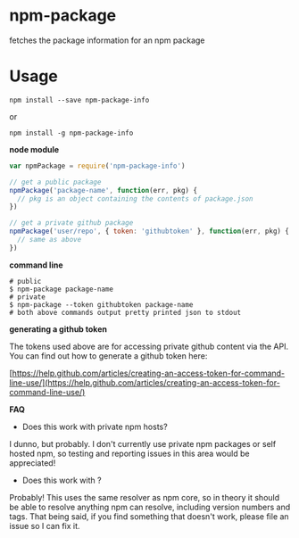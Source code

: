 # npm-package
fetches the package information for an npm package


# Usage

`npm install --save npm-package-info`

or

`npm install -g npm-package-info`

**node module**

```javascript
var npmPackage = require('npm-package-info')

// get a public package
npmPackage('package-name', function(err, pkg) {
  // pkg is an object containing the contents of package.json
})

// get a private github package
npmPackage('user/repo', { token: 'githubtoken' }, function(err, pkg) {
  // same as above
})
```

**command line**

```
# public
$ npm-package package-name
# private
$ npm-package --token githubtoken package-name
# both above commands output pretty printed json to stdout
```

**generating a github token**

The tokens used above are for accessing private github content via the API. You can find out how to generate a github token here:

[https://help.github.com/articles/creating-an-access-token-for-command-line-use/](https://help.github.com/articles/creating-an-access-token-for-command-line-use/)

**FAQ**

- Does this work with private npm hosts?

I dunno, but probably. I don't currently use private npm packages or self hosted npm, so testing and reporting issues in this area would be appreciated!

- Does this work with <special type of npm package definition>?

Probably! This uses the same resolver as npm core, so in theory it should be able to resolve anything npm can resolve, including version numbers and tags. That being said, if you find something that doesn't work, please file an issue so I can fix it.
